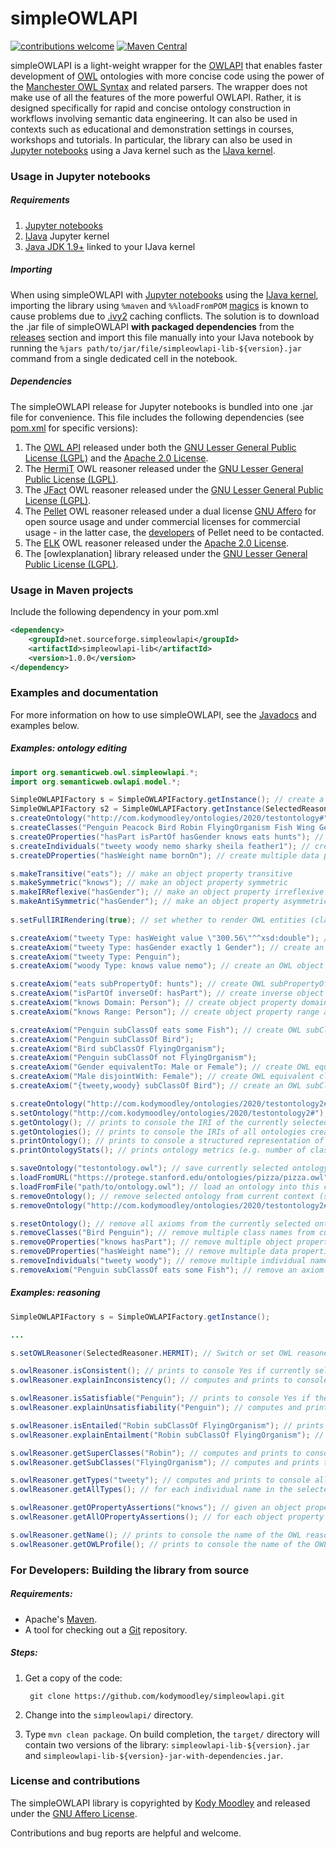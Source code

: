 # simpleOWLAPI
[![contributions welcome](https://img.shields.io/badge/contributions-welcome-brightgreen.svg?style=flat)](https://github.com/dwyl/esta/issues)
[![Maven Central](https://img.shields.io/maven-central/v/net.sourceforge.simpleowlapi/simpleowlapi-lib.svg?label=Maven%20Central)](https://search.maven.org/search?q=g:%22net.sourceforge.simpleowlapi%22%20AND%20a:%22simpleowlapi-lib%22)

simpleOWLAPI is a light-weight wrapper for the [OWLAPI](https://github.com/owlcs/owlapi) that enables faster development of [OWL](https://www.w3.org/TR/owl2-overview/) ontologies with more concise code using the power of the [Manchester OWL Syntax](https://www.w3.org/TR/owl2-manchester-syntax/) and related parsers. The wrapper does not make use of all the features of the more powerful OWLAPI. Rather, it is designed specifically for rapid and concise ontology construction in workflows involving semantic data engineering. It can also be used in contexts such as educational and demonstration settings in courses, workshops and tutorials. In particular, the library can also be used in [Jupyter notebooks](https://jupyter.org/) using a Java kernel such as the [IJava kernel](https://github.com/SpencerPark/IJava).

### Usage in Jupyter notebooks

##### Requirements

1. [Jupyter notebooks](https://jupyter.org/)
2. [IJava](https://github.com/SpencerPark/IJava) Jupyter kernel
3. [Java JDK 1.9+](https://jdk.java.net/) linked to your IJava kernel

##### Importing

When using simpleOWLAPI with [Jupyter notebooks](https://jupyter.org/) using the [IJava kernel](https://github.com/SpencerPark/IJava), importing the library using ``%maven`` and ``%%loadFromPOM`` [magics](https://github.com/SpencerPark/IJava/blob/master/docs/magics.md) is known to cause problems due to [.ivy2](https://ant.apache.org/ivy/history/2.5.0/settings/caches.html) caching conflicts. The solution is to download the .jar file of simpleOWLAPI **with packaged dependencies** from the [releases](https://github.com/kodymoodley/simpleowlapi/releases/) section and import this file manually into your IJava notebook by running the ``%jars path/to/jar/file/simpleowlapi-lib-${version}.jar`` command from a single dedicated cell in the notebook.

##### Dependencies

The simpleOWLAPI release for Jupyter notebooks is bundled into one .jar file for convenience. This file includes the following dependencies (see [pom.xml](https://github.com/kodymoodley/simpleowlapi/blob/master/pom.xml) for specific versions):

1. The [OWL API](https://github.com/owlcs/owlapi) released under both the [GNU Lesser General Public License (LGPL)](https://www.gnu.org/licenses/lgpl-3.0.html) and the [Apache 2.0 License](https://www.apache.org/licenses/LICENSE-2.0).
2. The [HermiT](http://www.hermit-reasoner.com/) OWL reasoner released under the [GNU Lesser General Public License (LGPL)](https://www.gnu.org/licenses/lgpl-3.0.html).
3. The [JFact](http://jfact.sourceforge.net/) OWL reasoner released under the [GNU Lesser General Public License (LGPL)](https://www.gnu.org/licenses/lgpl-3.0.html).
4. The [Pellet](https://github.com/stardog-union/pellet) OWL reasoner released under a dual license [GNU Affero](https://www.gnu.org/licenses/agpl-3.0.en.html) for open source usage and under commercial licenses for commercial usage - in the latter case, the [developers](https://github.com/stardog-union/pellet/graphs/contributors) of Pellet need to be contacted.
5. The [ELK](https://github.com/liveontologies/elk-reasoner) OWL reasoner released under the [Apache 2.0 License](https://www.apache.org/licenses/LICENSE-2.0).
6. The [owlexplanation] library released under the [GNU Lesser General Public License (LGPL)](https://www.gnu.org/licenses/lgpl-3.0.html).

### Usage in Maven projects

Include the following dependency in your pom.xml

```xml
<dependency>
    <groupId>net.sourceforge.simpleowlapi</groupId>
    <artifactId>simpleowlapi-lib</artifactId>
    <version>1.0.0</version>
</dependency>
```

### Examples and documentation

For more information on how to use simpleOWLAPI, see the [Javadocs](https://kodymoodley.github.io/simpleowlapi/doc/) and examples below.

##### Examples: ontology editing

```java
import org.semanticweb.owl.simpleowlapi.*;
import org.semanticweb.owlapi.model.*;

SimpleOWLAPIFactory s = SimpleOWLAPIFactory.getInstance(); // create a new SimpleOWLAPIFactory instance which allows the construction and manipulation of OWL ontologies (default OWL reasoner is JFACT)
SimpleOWLAPIFactory s2 = SimpleOWLAPIFactory.getInstance(SelectedReasoner.PELLET); // create a new SimpleOWLAPIFactory instance with the specified reasoner e.g. PELLET set for use
s.createOntology("http://com.kodymoodley/ontologies/2020/testontology#"); // create a new OWL ontology by specifying an IRI string and set it to the currently selected (active) ontology
s.createClasses("Penguin Peacock Bird Robin FlyingOrganism Fish Wing Gender Person Female Male");	// create multiple class names (each separated by a space) and add them to the currently selected ontology
s.createOProperties("hasPart isPartOf hasGender knows eats hunts"); // create multiple object properties (each separated by a space) and add them to the currently selected ontology
s.createIndividuals("tweety woody nemo sharky sheila feather1"); // create multiple named individuals (each separated by a space) and add them to the currently selected ontology
s.createDProperties("hasWeight name bornOn"); // create multiple data properties (each separated by a space) and add them to the currently selected ontology

s.makeTransitive("eats"); // make an object property transitive
s.makeSymmetric("knows"); // make an object property symmetric
s.makeIRReflexive("hasGender"); // make an object property irreflexive
s.makeAntiSymmetric("hasGender"); // make an object property asymmetric
		
s.setFullIRIRendering(true); // set whether to render OWL entities (classes, individuals, properties, axioms etc.) using full IRIs or shortform label

s.createAxiom("tweety Type: hasWeight value \"300.56\"^^xsd:double"); // create an OWL data property assertion axiom and add it to the currently selected ontology
s.createAxiom("tweety Type: hasGender exactly 1 Gender"); // create an OWL class assertion axiom and add it to the currently selected ontology
s.createAxiom("tweety Type: Penguin");
s.createAxiom("woody Type: knows value nemo"); // create an OWL object property assertion axiom and add it to the currently selected ontology

s.createAxiom("eats subPropertyOf: hunts"); // create OWL subPropertyOf axiom and add it to the currently selected ontology
s.createAxiom("isPartOf inverseOf: hasPart"); // create inverse object property axiom and add it to the currently selected ontology
s.createAxiom("knows Domain: Person"); // create object property domain axiom and add it to the currently selected ontology
s.createAxiom("knows Range: Person"); // create object property range axiom and add it to the currently selected ontology

s.createAxiom("Penguin subClassOf eats some Fish"); // create OWL subClassOf axiom and add it to the currently selected ontology
s.createAxiom("Penguin subClassOf Bird");
s.createAxiom("Bird subClassOf FlyingOrganism");
s.createAxiom("Penguin subClassOf not FlyingOrganism");
s.createAxiom("Gender equivalentTo: Male or Female"); // create OWL equivalent classes axiom and add it to the currently selected ontology
s.createAxiom("Male disjointWith: Female"); // create OWL equivalent classes axiom and add it to the currently selected ontology
s.createAxiom("{tweety,woody} subClassOf Bird"); // create an OWL subClassOf axiom using nominals and add it to the currently selected ontology

s.createOntology("http://com.kodymoodley/ontologies/2020/testontology2#");
s.setOntology("http://com.kodymoodley/ontologies/2020/testontology2#"); // set / switch the "active" or currently selected ontology by specifying the IRI of the ontology to switch to
s.getOntology(); // prints to console the IRI of the currently selected ontology
s.getOntologies(); // prints to console the IRIs of all ontologies created / loaded within the current context (instance of the simpleOWLAPIFactory)
s.printOntology(); // prints to console a structured representation of the main OWL entities in the ontology
s.printOntologyStats(); // prints ontology metrics (e.g. number of classes, axioms of a certain type etc.)

s.saveOntology("testontology.owl"); // save currently selected ontology to local file using Manchester OWL syntax
s.loadFromURL("https://protege.stanford.edu/ontologies/pizza/pizza.owl"); // load an ontology into this context from a remote URL
s.loadFromFile("path/to/ontology.owl");	// load an ontology into this context from a local file path. WARNING: you cannot load multiple ontologies with the same IRI into the same context!
s.removeOntology(); // remove selected ontology from current context (simpleOWLAPIFactory instance) 
s.removeOntology("http://com.kodymoodley/ontologies/2020/testontology2#"); // remove ontology with specified IRI from current context (simpleOWLAPIFactory instance) 

s.resetOntology(); // remove all axioms from the currently selected ontology
s.removeClasses("Bird Penguin"); // remove multiple class names from currently selected ontology
s.removeOProperties("knows hasPart"); // remove multiple object properties from currently selected ontology
s.removeDProperties("hasWeight name"); // remove multiple data properties from currently selected ontology
s.removeIndividuals("tweety woody"); // remove multiple individual names from currently selected ontology
s.removeAxiom("Penguin subClassOf eats some Fish"); // remove an axiom from the currently selected ontology

```

##### Examples: reasoning

```java
SimpleOWLAPIFactory s = SimpleOWLAPIFactory.getInstance();

...

s.setOWLReasoner(SelectedReasoner.HERMIT); // Switch or set OWL reasoner 

s.owlReasoner.isConsistent(); // prints to console Yes if currently selected ontology is consistent, No otherwise
s.owlReasoner.explainInconsistency(); // computes and prints to console all explanations for the inconsistency of the selected ontology (provided it is inconsistent)

s.owlReasoner.isSatisfiable("Penguin");	// prints to console Yes if the given class expression is satisfiable, No otherwiseNo otherwise
s.owlReasoner.explainUnsatisfiability("Penguin"); // computes and prints to console all explanations for the unsatisfiability of the given class expression w.r.t. the selected ontology (provided it is indeed unsatisfiable)

s.owlReasoner.isEntailed("Robin subClassOf FlyingOrganism"); // prints to console Yes if the given axiom is entailed by the currently selected ontology, No otherwise
s.owlReasoner.explainEntailment("Robin subClassOf FlyingOrganism"); // computes and prints to console all explanations for the entailment of the given axiom w.r.t. the selected ontology (provided it is indeed entailed)

s.owlReasoner.getSuperClasses("Robin");	// computes and prints to console all super classes (indirect) for the given class expression
s.owlReasoner.getSubClasses("FlyingOrganism"); // computes and prints to console all sub classes (indirect) for the given class expression

s.owlReasoner.getTypes("tweety"); // computes and prints to console all class names for which the given individual is an instance
s.owlReasoner.getAllTypes(); // for each individual name in the selected ontology, computes and prints to console all class names such that this individual is an instance of the class name

s.owlReasoner.getOPropertyAssertions("knows"); // given an object property name R, prints to console all individual name pairs (a,b) such that R(a, b) is an object property assertion entailed by the selected ontology
s.owlReasoner.getAllOPropertyAssertions(); // for each object property R in the ontology, prints to console all individual name pairs (a,b) such that R(a, b) is an object property assertion entailed by the selected ontology

s.owlReasoner.getName(); // prints to console the name of the OWL reasoner which is currently being used by the simpleOWLAPIFactory instance
s.owlReasoner.getOWLProfile(); // prints to console the name of the OWL 2 profile which the selected OWL reasoner supports

```
### For Developers: Building the library from source

##### Requirements:

+ Apache's [Maven](http://maven.apache.org/index.html).
+ A tool for checking out a [Git](http://git-scm.com/) repository.

##### Steps:

1. Get a copy of the code:

        git clone https://github.com/kodymoodley/simpleowlapi.git
    
2. Change into the `simpleowlapi/` directory.

3. Type `mvn clean package`.  On build completion, the `target/` directory will contain two versions of the library: `simpleowlapi-lib-${version}.jar` and `simpleowlapi-lib-${version}-jar-with-dependencies.jar`.

### License and contributions
The simpleOWLAPI library is copyrighted by [Kody Moodley](https://sites.google.com/site/kodymoodley/) and released under the [GNU Affero License](https://github.com/kodymoodley/simpleowlapi/blob/master/LICENSE.md).

Contributions and bug reports are helpful and welcome.
